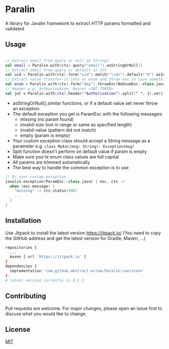 # Paralin

A library for Javalin framework to extract HTTP params formatted and validated


## Usage

```kotlin

// Extract email from query or null as String?
val email = Paralin.with(ctx).query("email").asStringOrNull()
// Extract email from query or default as Int
val uid = Paralin.with(ctx).form("uid").match("\\d+").default("0").asInt()
// Extract value transfer it into an enum and throw exc in case something goes wrong
val enum = Paralin.with(ctx).form("day").throwExc(NoEnumExc::class.java).asEnum(WeekEnum::class.java)
// Header e.g. Authorization: Bearer <JWT TOKEN>
val jwt = Paralin.with(ctx).header("Authorization").split(" ", 1).verify { param -> jwtUtil.isValid(param) }.asString()
```

* asStringOrNull(),similar functions, or if a default value set never throw an exception
* The default exception you get is ParamExc with the following messages:
  * missing (no param found)
  * invalid-size (not in range or same as specified length)
  * invalid-value (pattern did not match)
  * empty (param is empty)
* Your custom exception class should accept a String message as a parameter e.g. `class MyExc(msg: String): Exception(msg)`
* Split function doesn't perform on default value if param is empty
* Make sure you're enum class values are full capital
* All params are trimmed automatically
* The best way to handle the common exception is to use 
```kotlin
// Or your custom exception
javalin.exception(ParamExc::class.java) { exc, ctx ->
  when (exc.message) {
    "missing" -> ctx.status(400)
    ...
  }
}
```

## Installation

Use Jitpack to install the latest version
https://jitpack.io/
(You need to copy the GitHub address and get the latest version for Gradle, Maven, ...)

```bash
repositories {
  ...
  maven { url 'https://jitpack.io' }
}
dependencies {
  implementation 'com.github.abstract-arrow:Paralin:<version>'
}
# latest version currently is 0.1.2
```

## Contributing
Pull requests are welcome. For major changes, please open an issue first to discuss what you would like to change.


## License
[MIT](https://choosealicense.com/licenses/mit/)

